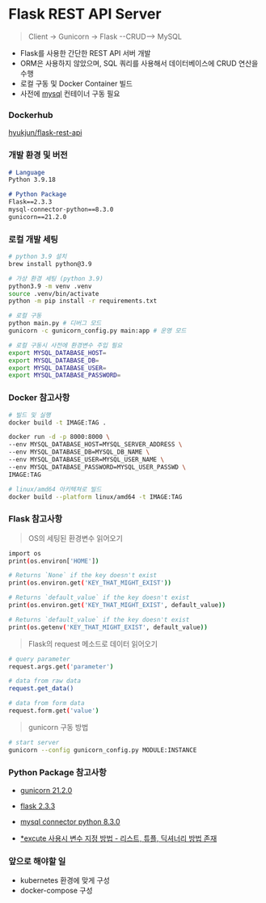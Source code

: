 # Flask REST API Server
> Client -> Gunicorn -> Flask --CRUD--> MySQL
- Flask를 사용한 간단한 REST API 서버 개발
- ORM은 사용하지 않았으며, SQL 쿼리를 사용해서 데이터베이스에 CRUD 연산을 수행
- 로컬 구동 및 Docker Container 빌드
- 사전에 [mysql](./mysql/) 컨테이너 구동 필요

### Dockerhub
[hyukjun/flask-rest-api](https://hub.docker.com/repository/docker/hyukjun/flask-rest-api/general)

### 개발 환경 및 버전
```markdown
# Language
Python 3.9.18

# Python Package
Flask==2.3.3
mysql-connector-python==8.3.0
gunicorn==21.2.0
```

### 로컬 개발 세팅
```bash
# python 3.9 설치
brew install python@3.9

# 가상 환경 세팅 (python 3.9)
python3.9 -m venv .venv
source .venv/bin/activate
python -m pip install -r requirements.txt

# 로컬 구동
python main.py # 디버그 모드
gunicorn -c gunicorn_config.py main:app # 운영 모드

# 로컬 구동시 사전에 환경변수 주입 필요
export MYSQL_DATABASE_HOST=
export MYSQL_DATABASE_DB=
export MYSQL_DATABASE_USER=
export MYSQL_DATABASE_PASSWORD=
```

### Docker 참고사항
```bash
# 빌드 및 실행
docker build -t IMAGE:TAG .

docker run -d -p 8000:8000 \
--env MYSQL_DATABASE_HOST=MYSQL_SERVER_ADDRESS \
--env MYSQL_DATABASE_DB=MYSQL_DB_NAME \
--env MYSQL_DATABASE_USER=MYSQL_USER_NAME \
--env MYSQL_DATABASE_PASSWORD=MYSQL_USER_PASSWD \
IMAGE:TAG

# linux/amd64 아키텍쳐로 빌드
docker build --platform linux/amd64 -t IMAGE:TAG
```

### Flask 참고사항

> OS의 세팅된 환경변수 읽어오기
```bash
import os
print(os.environ['HOME'])

# Returns `None` if the key doesn't exist
print(os.environ.get('KEY_THAT_MIGHT_EXIST'))

# Returns `default_value` if the key doesn't exist
print(os.environ.get('KEY_THAT_MIGHT_EXIST', default_value))

# Returns `default_value` if the key doesn't exist
print(os.getenv('KEY_THAT_MIGHT_EXIST', default_value))
```
> Flask의 request 메소드로 데이터 읽어오기
```bash
# query parameter
request.args.get('parameter')

# data from raw data
request.get_data()

# data from form data
request.form.get('value')
```

> gunicorn 구동 방법
```bash
# start server
gunicorn --config gunicorn_config.py MODULE:INSTANCE
```

### Python Package 참고사항
- [gunicorn 21.2.0](https://pypi.org/project/gunicorn/)

- [flask 2.3.3](https://flask.palletsprojects.com/en/2.3.x/)

- [mysql connector python 8.3.0](https://dev.mysql.com/doc/connector-python/en/)

- [*excute 사용시 변수 지정 방법 - 리스트, 튜플, 딕셔너리 방법 존재](https://dev.mysql.com/doc/connector-python/en/connector-python-api-mysqlcursor-execute.html)

### 앞으로 해야할 일
- kubernetes 환경에 맞게 구성
- docker-compose 구성
